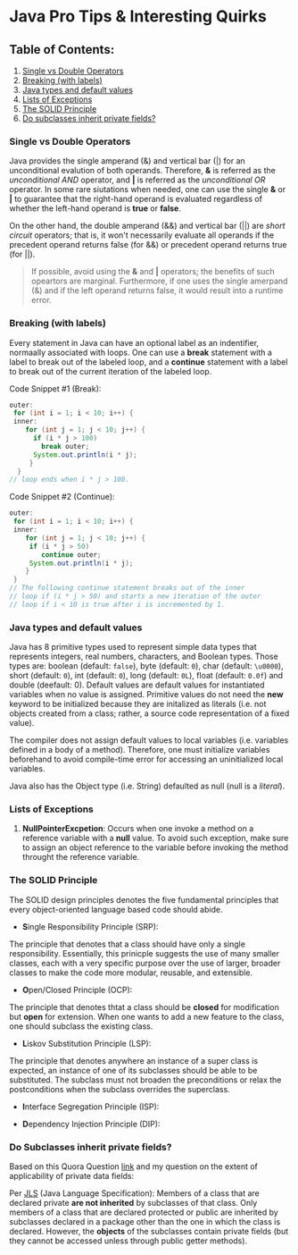 # Java Pro Tips & Interesting Quirks 

## Table of Contents: 

1. [Single vs Double Operators](#single-vs-double-operators)
2. [Breaking (with labels)](#breaking-with-labels)
3. [Java types and default values](#java-types-and-default-values)
4. [Lists of Exceptions](#lists-of-exceptions)
5. [The SOLID Principle](#the-solid-principle)
6. [Do subclasses inherit private fields?](#do-subclasses-inherit-private-fields)

### Single vs Double Operators

Java provides the single amperand (&) and vertical bar (|) for an unconditional evalution of both operands. Therefore, **&** is referred as the *unconditional AND* operator, and **|** is referred as the *unconditional OR* operator. In some rare siutations when needed, one can use the single **&** or **|** to guarantee that the right-hand operand is evaluated regardless of whether the left-hand operand is **true** or **false**. 

On the other hand, the double amperand (&&) and vertical bar (||) are *short circuit* operators; that is, it won't necessarily evaluate all operands if the precedent operand returns false (for &&) or precedent operand returns true (for ||). 

> If possible, avoid using the **&** and **|** operators; the benefits of such opeartors are marginal. Furthermore, if one uses the single amerpand (&) and if the left operand returns false, it would result into a runtime error. 

### Breaking (with labels) 

Every statement in Java can have an optional label as an indentifier, normaally associated with loops. One can use a **break** statement with a label to break out of the labeled loop, and a **continue** statement with a label to break out of the current iteration of the labeled loop. 

Code Snippet #1 (Break):

```java
outer:
 for (int i = 1; i < 10; i++) {
 inner:
    for (int j = 1; j < 10; j++) {
      if (i * j > 100)
        break outer;
      System.out.println(i * j);
     }
  }
// loop ends when i * j > 100.
```

Code Snippet #2 (Continue): 

```java 
outer:
 for (int i = 1; i < 10; i++) {
 inner:
    for (int j = 1; j < 10; j++) {
     if (i * j > 50)
        continue outer;
     System.out.println(i * j);
    }
 } 
// The following continue statement breaks out of the inner
// loop if (i * j > 50) and starts a new iteration of the outer
// loop if i < 10 is true after i is incremented by 1. 
 ```
 
### Java types and default values
 
 Java has 8 primitive types used to represent simple data types that represents integers, real numbers, characters, and Boolean types. Those types are: boolean (default: `false`), byte (default: `0`), char (default: `\u0000`), short (default: `0`), int (default: `0`), long (default: `0L`), float (default: `0.0f`) and double (deefault: 0). Default values are default values for instantiated variables when no value is assigned. Primitive values do not need the **new** keyword to be initialized because they are initalized as literals (i.e. not objects created from a class; rather, a source code representation of a fixed value).  
 
The compiler does not assign default values to local variables (i.e. variables defined in a body of a method). Therefore, one must initialize variables beforehand to avoid compile-time error for accessing an uninitialized local variables. 
 
 Java also has the Object type (i.e. String) defaulted as null (null is a *literal*).
 
### Lists of Exceptions 

1. **NullPointerExcpetion**: Occurs when one invoke a method on a reference variable with a **null** value. To avoid such exception, make sure to assign an object reference to the variable before invoking the method throught the reference variable. 

### The SOLID Principle

The SOLID design principles denotes the five fundamental principles that every object-oriented language based code should abide.

- **S**ingle Responsibility Principle (SRP): 

The principle that denotes that a class should have only a single responsibility. Essentially, this prinicple suggests the use of many smaller classes, each with a very specific purpose over the use of larger, broader classes to make the code more modular, reusable, and extensible.

- **O**pen/Closed Principle (OCP): 

The principle that denotes thtat a class should be **closed** for modification but **open** for extension. When one wants to add a new feature to the class, one should subclass the existing class. 

- **L**iskov Substitution Principle (LSP): 

The principle that denotes anywhere an instance of a super class is expected, an instance of one of its subclasses should be able to be substituted. The subclass must not broaden the preconditions or relax the postconditions when the subclass overrides the superclass. 

- **I**nterface Segregation Principle (ISP): 

- **D**ependency Injection Principle (DIP): 

### Do Subclasses inherit private fields? 

Based on this Quora Question [link](http://stackoverflow.com/questions/4716040/do-subclasses-inherit-private-fields) and my question on the extent of applicability of private data fields: 

Per [JLS](https://docs.oracle.com/javase/specs/jls/se8/html/jls-8.html#jls-8.3.1.1) (Java Language Specification): Members of a class that are declared private **are not inherited** by subclasses of that class. Only members of a class that are declared protected or public are inherited by subclasses declared in a package other than the one in which the class is declared. However, the **objects** of the subclasses contain private fields (but they cannot be accessed unless through public getter methods). 
